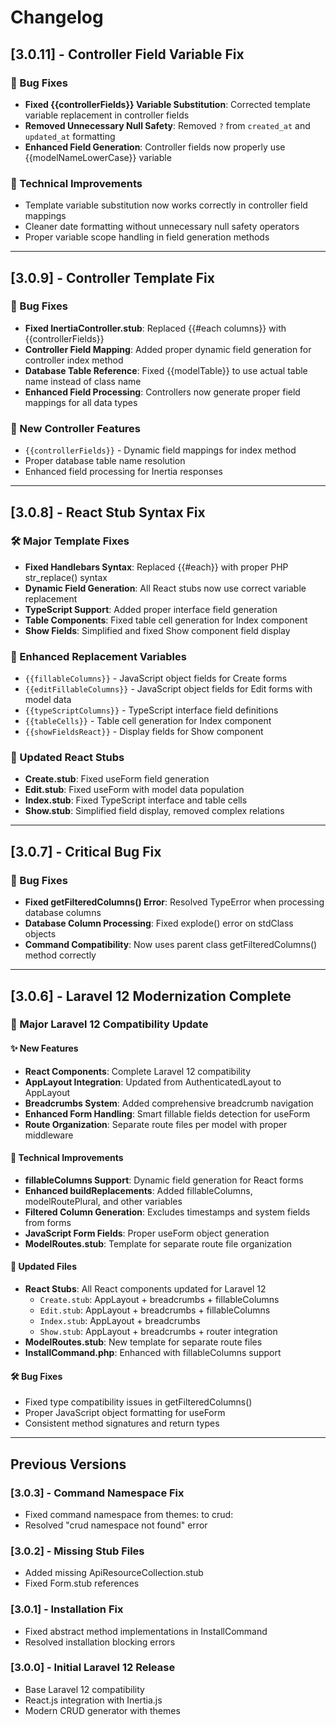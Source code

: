 # Changelog

## [3.0.11] - Controller Field Variable Fix

### 🐛 Bug Fixes

- **Fixed {{controllerFields}} Variable Substitution**: Corrected template variable replacement in controller fields
- **Removed Unnecessary Null Safety**: Removed `?` from `created_at` and `updated_at` formatting
- **Enhanced Field Generation**: Controller fields now properly use {{modelNameLowerCase}} variable

### 🔧 Technical Improvements

- Template variable substitution now works correctly in controller field mappings
- Cleaner date formatting without unnecessary null safety operators
- Proper variable scope handling in field generation methods

---

## [3.0.9] - Controller Template Fix

### 🐛 Bug Fixes

- **Fixed InertiaController.stub**: Replaced {{#each columns}} with {{controllerFields}}
- **Controller Field Mapping**: Added proper dynamic field generation for controller index method
- **Database Table Reference**: Fixed {{modelTable}} to use actual table name instead of class name
- **Enhanced Field Processing**: Controllers now generate proper field mappings for all data types

### 🔧 New Controller Features

- `{{controllerFields}}` - Dynamic field mappings for index method
- Proper database table name resolution
- Enhanced field processing for Inertia responses

---

## [3.0.8] - React Stub Syntax Fix

### 🛠️ Major Template Fixes

- **Fixed Handlebars Syntax**: Replaced {{#each}} with proper PHP str_replace() syntax
- **Dynamic Field Generation**: All React stubs now use correct variable replacement
- **TypeScript Support**: Added proper interface field generation
- **Table Components**: Fixed table cell generation for Index component
- **Show Fields**: Simplified and fixed Show component field display

### 🔧 Enhanced Replacement Variables

- `{{fillableColumns}}` - JavaScript object fields for Create forms
- `{{editFillableColumns}}` - JavaScript object fields for Edit forms with model data
- `{{typeScriptColumns}}` - TypeScript interface field definitions
- `{{tableCells}}` - Table cell generation for Index component
- `{{showFieldsReact}}` - Display fields for Show component

### 📂 Updated React Stubs

- **Create.stub**: Fixed useForm field generation
- **Edit.stub**: Fixed useForm with model data population
- **Index.stub**: Fixed TypeScript interface and table cells
- **Show.stub**: Simplified field display, removed complex relations

---

## [3.0.7] - Critical Bug Fix

### 🐛 Bug Fixes

- **Fixed getFilteredColumns() Error**: Resolved TypeError when processing database columns
- **Database Column Processing**: Fixed explode() error on stdClass objects
- **Command Compatibility**: Now uses parent class getFilteredColumns() method correctly

---

## [3.0.6] - Laravel 12 Modernization Complete

### 🎉 Major Laravel 12 Compatibility Update

#### ✨ New Features

- **React Components**: Complete Laravel 12 compatibility
- **AppLayout Integration**: Updated from AuthenticatedLayout to AppLayout
- **Breadcrumbs System**: Added comprehensive breadcrumb navigation
- **Enhanced Form Handling**: Smart fillable fields detection for useForm
- **Route Organization**: Separate route files per model with proper middleware

#### 🔧 Technical Improvements

- **fillableColumns Support**: Dynamic field generation for React forms
- **Enhanced buildReplacements**: Added fillableColumns, modelRoutePlural, and other variables
- **Filtered Column Generation**: Excludes timestamps and system fields from forms
- **JavaScript Form Fields**: Proper useForm object generation
- **ModelRoutes.stub**: Template for separate route file organization

#### 📂 Updated Files

- **React Stubs**: All React components updated for Laravel 12
  - `Create.stub`: AppLayout + breadcrumbs + fillableColumns
  - `Edit.stub`: AppLayout + breadcrumbs + fillableColumns
  - `Index.stub`: AppLayout + breadcrumbs
  - `Show.stub`: AppLayout + breadcrumbs + router integration
- **ModelRoutes.stub**: New template for separate route files
- **InstallCommand.php**: Enhanced with fillableColumns support

#### 🛠️ Bug Fixes

- Fixed type compatibility issues in getFilteredColumns()
- Proper JavaScript object formatting for useForm
- Consistent method signatures and return types

---

## Previous Versions

### [3.0.3] - Command Namespace Fix

- Fixed command namespace from themes: to crud:
- Resolved "crud namespace not found" error

### [3.0.2] - Missing Stub Files

- Added missing ApiResourceCollection.stub
- Fixed Form.stub references

### [3.0.1] - Installation Fix

- Fixed abstract method implementations in InstallCommand
- Resolved installation blocking errors

### [3.0.0] - Initial Laravel 12 Release

- Base Laravel 12 compatibility
- React.js integration with Inertia.js
- Modern CRUD generator with themes
